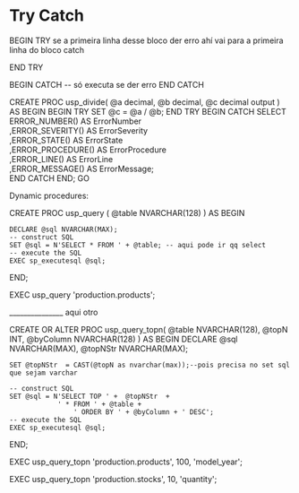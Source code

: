 
# Try Catch

BEGIN TRY
	se a primeira linha desse bloco der erro ahí vai para a primeira linha do bloco catch

END TRY

BEGIN CATCH
	-- só executa se der erro
END CATCH

CREATE PROC usp_divide(
    @a decimal,
    @b decimal,
    @c decimal output
) AS
BEGIN
    BEGIN TRY
        SET @c = @a / @b;
    END TRY
    BEGIN CATCH
        SELECT  
            ERROR_NUMBER() AS ErrorNumber  
            ,ERROR_SEVERITY() AS ErrorSeverity  
            ,ERROR_STATE() AS ErrorState  
            ,ERROR_PROCEDURE() AS ErrorProcedure  
            ,ERROR_LINE() AS ErrorLine  
            ,ERROR_MESSAGE() AS ErrorMessage;  
    END CATCH
END;
GO



Dynamic procedures:

CREATE PROC usp_query (
    @table NVARCHAR(128)
)
AS
BEGIN

    DECLARE @sql NVARCHAR(MAX);
    -- construct SQL
    SET @sql = N'SELECT * FROM ' + @table; -- aqui pode ir qq select
    -- execute the SQL
    EXEC sp_executesql @sql;
    
END;

EXEC usp_query 'production.products';


_______________ aqui otro

CREATE OR ALTER PROC usp_query_topn(
    @table NVARCHAR(128),
    @topN INT,
    @byColumn NVARCHAR(128)
)
AS
BEGIN
    DECLARE 
        @sql NVARCHAR(MAX),
        @topNStr NVARCHAR(MAX);

    SET @topNStr  = CAST(@topN as nvarchar(max));--pois precisa no set sql que sejam varchar

    -- construct SQL
    SET @sql = N'SELECT TOP ' +  @topNStr  + 
                ' * FROM ' + @table + 
                    ' ORDER BY ' + @byColumn + ' DESC';
    -- execute the SQL
    EXEC sp_executesql @sql;
    
END;


EXEC usp_query_topn 
        'production.products',
        100, 
        'model_year';

EXEC usp_query_topn 
        'production.stocks',
        10, 
        'quantity';



